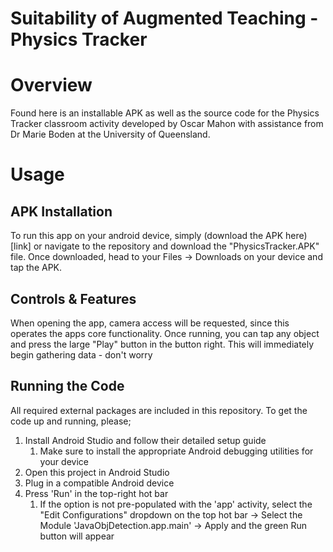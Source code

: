 # Suitability of Augmented Teaching - Physics Tracker
# Overview
Found here is an installable APK as well as the source code for the 
Physics Tracker classroom activity developed by Oscar Mahon 
with assistance from Dr Marie Boden at the University of Queensland.

# Usage
## APK Installation
To run this app on your android device, simply (download the APK here)[link] 
or navigate to the repository and download the "PhysicsTracker.APK" file. 
Once downloaded, head to your Files -> Downloads on your device and tap the APK.

## Controls & Features
When opening the app, camera access will be requested, since this operates the apps 
core functionality.
Once running, you can tap any object and press the large "Play" button in the button right.
This will immediately begin gathering data - don't worry

## Running the Code
All required external packages are included in this repository.
To get the code up and running, please;
1. Install Android Studio and follow their detailed setup guide
   1. Make sure to install the appropriate Android debugging utilities for your device
2. Open this project in Android Studio
3. Plug in a compatible Android device
4. Press 'Run' in the top-right hot bar
   1. If the option is not pre-populated with the 'app' activity, select the "Edit Configurations" dropdown on the top hot bar -> Select the Module 'JavaObjDetection.app.main' -> Apply and the green Run button will appear